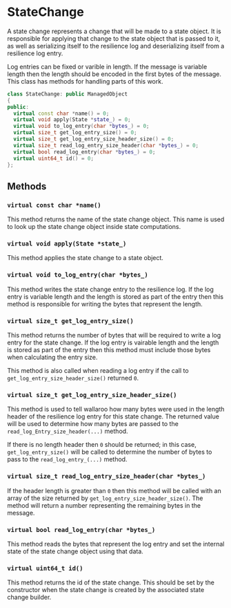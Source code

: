 # StateChange

A state change represents a change that will be made to a state
object. It is responsible for applying that change to the state object
that is passed to it, as well as serializing itself to the resilience
log and deserializing itself from a resilience log entry.

Log entries can be fixed or varible in length. If the message is
variable length then the length should be encoded in the first bytes
of the message. This class has methods for handling parts of this
work.

```c++
class StateChange: public ManagedObject
{
public:
  virtual const char *name() = 0;
  virtual void apply(State *state_) = 0;
  virtual void to_log_entry(char *bytes_) = 0;
  virtual size_t get_log_entry_size() = 0;
  virtual size_t get_log_entry_size_header_size() = 0;
  virtual size_t read_log_entry_size_header(char *bytes_) = 0;
  virtual bool read_log_entry(char *bytes_) = 0;
  virtual uint64_t id() = 0;
};
```

## Methods

### `virtual const char *name()`

This method returns the name of the state change object. This name is
used to look up the state change object inside state computations.

### `virtual void apply(State *state_)`

This method applies the state change to a state object.

### `virtual void to_log_entry(char *bytes_)`

This method writes the state change entry to the resilience log. If
the log entry is variable length and the length is stored as part of
the entry then this method is responsible for writing the bytes that
represent the length.

### `virtual size_t get_log_entry_size()`

This method returns the number of bytes that will be required to write
a log entry for the state change. If the log entry is vairable length
and the length is stored as part of the entry then this method must
include those bytes when calculating the entry size.

This method is also called when reading a log entry if the call to
`get_log_entry_size_header_size()` returned `0`.

### `virtual size_t get_log_entry_size_header_size()`

This method is used to tell wallaroo how many bytes were used in the
length header of the resilience log entry for this state change. The
returned value will be used to determine how many bytes are passed to
the `read_log_Entry_size_header(...)` method.

If there is no length header then `0` should be returned; in this
case, `get_log_entry_size()` will be called to determine the number of
bytes to pass to the `read_log_entry_(...)` method.

### `virtual size_t read_log_entry_size_header(char *bytes_)`

If the header length is greater than `0` then this method will be
called with an array of the size returned by
`get_log_entry_size_header_size()`. The method will return a number
representing the remaining bytes in the message.

### `virtual bool read_log_entry(char *bytes_)`

This method reads the bytes that represent the log entry and set the
internal state of the state change object using that data.

### `virtual uint64_t id()`

This method returns the id of the state change. This should be set by
the constructor when the state change is created by the associated
state change builder.
